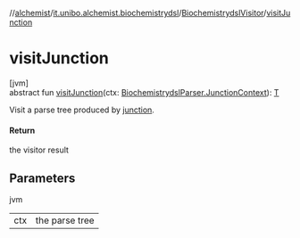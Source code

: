 //[alchemist](../../../index.md)/[it.unibo.alchemist.biochemistrydsl](../index.md)/[BiochemistrydslVisitor](index.md)/[visitJunction](visit-junction.md)

# visitJunction

[jvm]\
abstract fun [visitJunction](visit-junction.md)(ctx: [BiochemistrydslParser.JunctionContext](../-biochemistrydsl-parser/-junction-context/index.md)): [T](../../it.unibo.alchemist.model.implementations.conditions/-generic-molecule-present/index.md)

Visit a parse tree produced by [junction](../-biochemistrydsl-parser/junction.md).

#### Return

the visitor result

## Parameters

jvm

| | |
|---|---|
| ctx | the parse tree |
